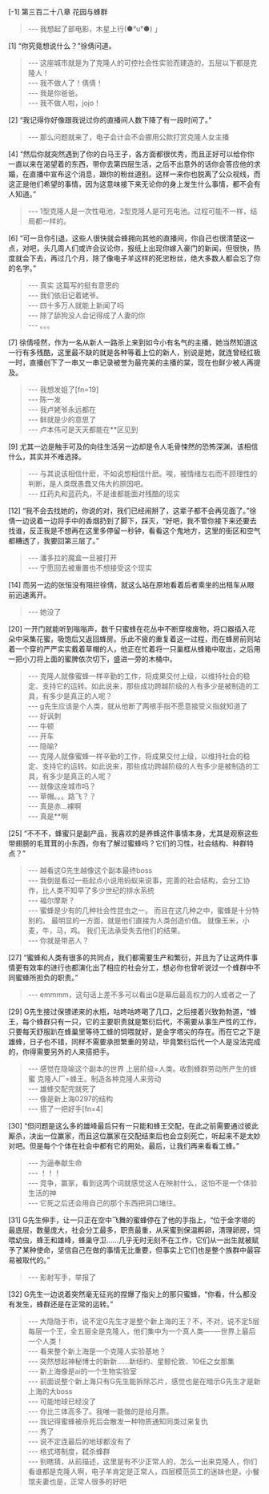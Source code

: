 
[-1] 第三百二十八章 花园与蜂群
>--- 我想起了部电影，木星上行(●°u°●)​ 」<br>

[1] “你究竟想说什么？”徐倩问道。
>--- 这座城市就是为了克隆人的可控社会性实验而建造的，五层以下都是克隆人！<br>
>--- 我不做人了！倩倩！<br>
>--- 我是你爸爸。<br>
>--- 我不做人啦，jojo！<br>

[2] “我记得你好像跟我说过你的直播间人数下降了有一段时间了。”
>--- 那么问题就来了，电子会计会不会挪用公款打赏克隆人女主播<br>

[4] “然后你就突然遇到了你的白马王子，各方面都很优秀，而且正好可以给你你一直以来在渴望着的东西，带你去第四层生活，之后不出意外的话你会答应他的求婚，在直播中宣布这个消息，跟你的粉丝道别。这样一来你也脱离了公众视线，而这正是他们希望的事情，因为这意味接下来无论你的身上发生什么事情，都不会有人知道。”
>--- 1型克隆人是一次性电池，2型克隆人是可充电池。过程可能不一样，结局都一样的。<br>

[6] “可一旦你引退，这些人很快就会蜂拥向其他的直播间，你自己也很清楚这一点，对吧，头几周人们或许会议论你，报纸上出现你嫁入豪门的新闻，但很快，热度就会下去，再过几个月，除了像电子羊这样的死忠粉丝，绝大多数人都会忘了你的名字。”
>--- 真实 这篇写的挺有意思的<br>
>--- 我们依旧记着姥爷。<br>
>--- 四十多万人就能上新闻了吗<br>
>--- 除了舔狗没人会记得成了人妻的你<br>
>--- 。。。<br>

[7] 徐倩哑然，作为一名从新人一路杀上来到如今小有名气的主播，她当然知道这一行有多残酷，这里最不缺的就是各种等着上位的新人，别说是她，就连曾经红极一时，直播创下了一串又一串记录被誉为最完美的主播的棠，现在也鲜少被人再提及。
>--- 我想发姐了[fn=19]<br>
>--- 陈一发<br>
>--- 我卢姥爷永远都在<br>
>--- 鲜就是少的意思了<br>
>--- 卢本伟可是天天都能在**区见到<br>

[9] 尤其一边是触手可及的向往生活另一边却是令人毛骨悚然的恐怖深渊，该相信什么，其实并不难选择。
>--- 与其说该相信什麽，不如说想相信什麽。唉，被情绪左右而不顾理性的判断，是人类既愚蠢又伟大的原因吧。<br>
>--- 红药丸和蓝药丸，不是谁都能面对残酷的现实<br>

[12] “我不会去找她的，你说的对，我们已经闹掰了，这辈子都不会再见面了。”徐倩一边说着一边将手中的香烟扔到了脚下，踩灭，“好吧，我不管你接下来还要去找谁，反正我是不想再在这里多停留一秒钟，看看这个鬼地方，这里的街区和空气都糟透了，我要回第三层了。”
>--- 潘多拉的魔盒一旦被打开<br>
>--- 宁愿回去被重置也不想接受这个现实<br>

[14] 而另一边的张恒没有阻拦徐倩，就这么站在原地看着后者乘坐的出租车从眼前迅速离开。
>--- 她没了<br>

[20] 一开门就能听到嗡嗡声，数千只蜜蜂在花丛中不断穿梭废物，将口器插入花朵中采集花蜜，吸饱后又返回蜂房。乐此不疲的重复着这一过程，而在蜂房前则站着一个穿的严严实实戴着草帽的人，他正在忙着将一只巢框从蜂箱中取出，之后用一把小刀将上面的蜜脾依次切下，盛进一旁的木桶中。
>--- 克隆人就像蜜蜂一样辛勤的工作，将成果交付上级，以维持社会的稳定、支持它的运转。如此说来，那些成功跨越阶级的人有多少是被制造的工具，有多少是真正的人呢？<br>
>--- g先生应该是个人类，就从他断了两根手指不愿意接受义指就知道了<br>
>--- 好讽刺<br>
>--- 牛顿<br>
>--- 开车<br>
>--- 隐喻?<br>
>--- 克隆人就像蜜蜂一样辛勤的工作，将成果交付上级，以维持社会的稳定、支持它的运转。如此说来，那些成功跨越阶级的人有多少是被制造的工具，有多少是真正的人呢？<br>
>--- 就像这座城市吗？<br>
>--- 草帽。。。路飞？？<br>
>--- 真是赤…裸啊<br>
>--- 真是**啊<br>

[25] “不不不，蜂蜜只是副产品，我喜欢的是养蜂这件事情本身，尤其是观察这些带翅膀的毛茸茸的小东西，你有了解过蜜蜂吗？它们的习性，社会结构、种群特点？”
>--- 越看这G先生越像这个副本最终boss<br>
>--- 我倒是看过一些起点小说用蚂蚁来说事，完善的社会结构，会分工协作，比人类不知早了多少世纪的排水系统<br>
>--- 福尔摩斯？<br>
>--- 蜜蜂是少有的几种社会性昆虫之一。
而且在这几种之中，蜜蜂是十分特别的。
最明显的一方面，就是他们直接为人类创造价值。
就像玉米，小麦，牛，马，鸡。
我们无法承受失去他们的结果。<br>
>--- 你就是带恶人？<br>

[27] “蜜蜂和人类有很多的共同点，我们都需要生产和繁衍，并且为了让这两件事情更有效率的进行也都演化出了相应的社会分工，想必你也曾听说过一个蜂群中不同蜜蜂所担负的职责。”
>--- emmmm，这句话上差不多可以看出G是幕后最高权力的人或者之一了<br>

[29] G先生接过保镖递来的水瓶，咕咚咕咚喝了几口，之后接着兴致勃勃道，“蜂王，每个蜂群只有一只，它的主要职责就是繁衍后代，不需要从事生产性的工作，只要每天舒服趴在蜂巢里等待工蜂的饲喂就好，是金字塔尖的存在。而在它之下是雄蜂，日子也不错，同样不需要承担繁重的劳动，毕竟繁衍后代一个人是没法完成的，你得需要另外的人来搭把手。
>--- 感觉在隐喻这个副本的世界
上层阶级=人类。收割蜂群劳动所产生的蜂蜜
克隆人厂=蜂王。制造各种克隆人来劳动<br>
>--- 雄蜂交配完就死了<br>
>--- 像是新上海0297的结构<br>
>--- 搭了一把好手[fn=4]<br>

[30] “但问题是这么多的雄峰最后只有一只能和蜂王交配，在此之前需要通过彼此厮杀，决出一位赢家，而且这位赢家在交配结束后也会立刻死亡，听起来不是太妙对吧。但是每个个体在社会中都有它的用处。最后，让我们再来看看工蜂。”
>--- 为逼奉献生命<br>
>--- ！！！<br>
>--- 竞争，赢家，看到这两个词就感觉这人在映射什么，这怕不是一个体验生活的神<br>
>--- 它死之后还会用自己的那个东西把洞口堵住。<br>

[31] G先生伸手，让一只正在空中飞舞的蜜蜂停在了他的手指上，“位于金字塔的最底层，数量庞大，社会分工最多，职责最重，从采蜜到保温孵卵，清理卵房，饲喂幼虫，蜂王和雄峰，蜂巢守卫……几乎无时无刻不在工作，它们从一出生就被赋予了某种使命，坚信自己在做的事情无比重要，但事实上它们也是整个族群中最容易被取代的。”
>--- 影射写手，举报了<br>

[32] G先生一边说着突然毫无征兆的捏爆了指尖上的那只蜜蜂，“你看，什么都没有发生，蜂群还是在正常的运转。”
>--- 大隐隐于市，说不定G先生才是整个新上海的王？不，不对，说不定5层每层一个王，全五层全是克隆人，他们集中为一个真人类—-—世界上最后一个人类！<br>
>--- 看来整个新上海是一个克隆人实验基地？<br>
>--- 突然想起神秘博士的新新……新纽约、星鲸伦敦、10任之女那集<br>
>--- 新上海像是ai的一个生物实验室<br>
>--- 前面说整个新上海只有G先生能拆除芯片，感觉也是在暗示G先生才是新上海的大boss<br>
>--- 可能地球已经没了<br>
>--- 你比三体高多了。我唯一能做的是给月票。<br>
>--- 我记得蜜蜂被杀死后会散发一种物质通知同类过来复仇<br>
>--- 秀了<br>
>--- 说不定连最后的地球都没有了<br>
>--- 格式塔制度，弑杀蜂群<br>
>--- 别瞎猜，从前描述，这里是有不少正常人的，怎么一出来克隆人，你们看谁都是克隆人啊，电子羊肯定是正常人，四层模范员工的迷妹也是，小餐馆夫妻也是，正常人很多的好吧<br>
